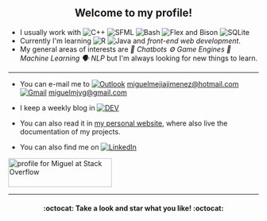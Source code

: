 <h2 align="center">Welcome to my profile!</h2>

- I usually work with ![C++](https://img.shields.io/badge/C++-blue?logo=c%2B%2B&logoColor=white&style=flat-square) ![SFML](https://img.shields.io/badge/-SFML-green?style=flat-square) ![Bash](https://img.shields.io/badge/-Bash-purple?style=flat-square&logo=GNU+bash&logoColor=white)  ![Flex and Bison](https://img.shields.io/badge/-Flex%20%26%20Bison-darkgrey?style=flat-square&logo=GNU&logoColor=white) ![SQLite](https://img.shields.io/badge/SQLite-gray?logo=sqlite&logoColor=white&style=flat-square) 
- Currently I'm learning ![R](https://img.shields.io/badge/-R-brown?style=flat-square&logo=R&logoColor=white) ![Java](https://img.shields.io/badge/-Java-orange?style=flat-square&logo=Java&logoColor=white) and _front-end web development_.
- My general areas of interests are <i>:robot: Chatbots :gear: Game Engines :brain: Machine Learning :speaking_head: NLP</i> but I'm always looking for new things to learn.

***

- You can e-mail me to [![Outlook](https://img.shields.io/badge/-Outlook-blue?&style=flat-square&logo=microsoft%20outlook&logoColor=white)](mailto:miguelmejiajimenez@hotmail.com) miguelmejiajimenez@hotmail.com [![Gmail](https://img.shields.io/badge/-Gmail-red?&style=flat-square&logo=gmail&logoColor=white)](mailto:miguelmjvg@gmail.com) miguelmjvg@gmail.com

- I keep a weekly blog in [![DEV](https://img.shields.io/badge/-DEV-black?&style=flat-square&logo=dev.to&logoColor=white)](https://dev.to/miguelmj)

- You can also read it in [my personal website](https://miguelmj.github.io/), where also live the documentation of my projects.

-  You can also find me on [![LinkedIn](https://img.shields.io/badge/-LinkedIn-blue?style=flat-square&logo=linkedin&logoColor=white)](https://www.linkedin.com/in/miguel-mej%C3%ADa-jim%C3%A9nez/?locale=en_US)

  <a href="https://stackoverflow.com/users/8757033/miguel"><img src="https://stackoverflow.com/users/flair/8757033.png" width="208" height="58" alt="profile for Miguel at Stack Overflow" title="profile for Miguel at Stack Overflow"></a> 

***
<h4 align="center">:octocat: Take a look and star what you like! :octocat:</h4>
